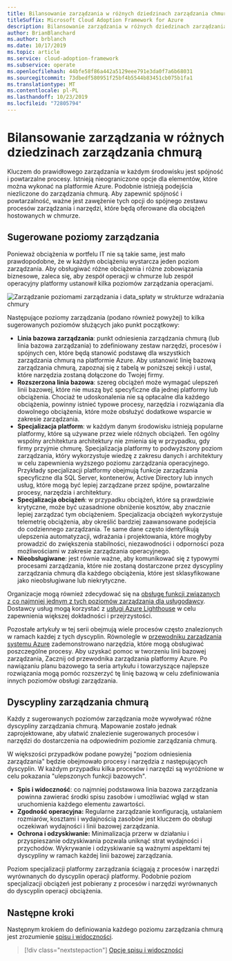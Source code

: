 ```yaml
---
title: Bilansowanie zarządzania w różnych dziedzinach zarządzania chmurą
titleSuffix: Microsoft Cloud Adoption Framework for Azure
description: Bilansowanie zarządzania w różnych dziedzinach zarządzania chmurą
author: BrianBlanchard
ms.author: brblanch
ms.date: 10/17/2019
ms.topic: article
ms.service: cloud-adoption-framework
ms.subservice: operate
ms.openlocfilehash: 44bfe58f86a442a5129eee791e3da0f7a6b68031
ms.sourcegitcommit: 73dbedf580951f25bf4b5544b83451cb075b1fa1
ms.translationtype: MT
ms.contentlocale: pl-PL
ms.lasthandoff: 10/23/2019
ms.locfileid: "72805794"
---
```

# <a name="management-leveling-across-cloud-management-disciplines"></a>Bilansowanie zarządzania w różnych dziedzinach zarządzania chmurą

Kluczem do prawidłowego zarządzania w każdym środowisku jest spójność i powtarzalne procesy. Istnieją nieograniczone opcje dla elementów, które można wykonać na platformie Azure. Podobnie istnieją podejścia niezliczone do zarządzania chmurą. Aby zapewnić spójność i powtarzalność, ważne jest zawężenie tych opcji do spójnego zestawu procesów zarządzania i narzędzi, które będą oferowane dla obciążeń hostowanych w chmurze.

## <a name="suggested-management-levels"></a>Sugerowane poziomy zarządzania

Ponieważ obciążenia w portfelu IT nie są takie same, jest mało prawdopodobne, że w każdym obciążeniu wystarcza jeden poziom zarządzania. Aby obsługiwać różne obciążenia i różne zobowiązania biznesowe, zaleca się, aby zespół operacji w chmurze lub zespół operacyjny platformy ustanowił kilka poziomów zarządzania operacjami.

![Zarządzanie poziomami zarządzania i data_spłaty w strukturze wdrażania chmury](../../_images/manage/cloud-management-maturity.png)

Następujące poziomy zarządzania (podano również powyżej) to kilka sugerowanych poziomów służących jako punkt początkowy:

- **Linia bazowa zarządzania**: punkt odniesienia zarządzania chmurą (lub linia bazowa zarządzania) to zdefiniowany zestaw narzędzi, procesów i spójnych cen, które będą stanowić podstawę dla wszystkich zarządzania chmurą na platformie Azure. Aby ustanowić linię bazową zarządzania chmurą, zapoznaj się z tabelą w poniższej sekcji i ustal, które narzędzia zostaną dołączone do Twojej firmy.
- **Rozszerzona linia bazowa**: szereg obciążeń może wymagać ulepszeń linii bazowej, które nie muszą być specyficzne dla jednej platformy lub obciążenia. Chociaż te udoskonalenia nie są opłacalne dla każdego obciążenia, powinny istnieć typowe procesy, narzędzia i rozwiązania dla dowolnego obciążenia, które może obsłużyć dodatkowe wsparcie w zakresie zarządzania.
- **Specjalizacja platform**: w każdym danym środowisku istnieją popularne platformy, które są używane przez wiele różnych obciążeń. Ten ogólny wspólny architektura architektury nie zmienia się w przypadku, gdy firmy przyjmie chmurę. Specjalizacja platformy to podwyższony poziom zarządzania, który wykorzystuje wiedzę z zakresu danych i architektury w celu zapewnienia wyższego poziomu zarządzania operacyjnego. Przykłady specjalizacji platformy obejmują funkcje zarządzania specyficzne dla SQL Server, kontenerów, Active Directory lub innych usług, które mogą być lepiej zarządzane przez spójne, powtarzalne procesy, narzędzia i architektury.
- **Specjalizacja obciążeń**: w przypadku obciążeń, które są prawdziwie krytyczne, może być uzasadnione obniżenie kosztów, aby znacznie lepiej zarządzać tym obciążeniem. Specjalizacja obciążeń wykorzystuje telemetrię obciążenia, aby określić bardziej zaawansowane podejścia do codziennego zarządzania. Te same dane często identyfikują ulepszenia automatyzacji, wdrażania i projektowania, które mogłyby prowadzić do zwiększenia stabilności, niezawodności i odporności poza możliwościami w zakresie zarządzania operacyjnego.
- **Nieobsługiwane**: jest równie ważne, aby komunikować się z typowymi procesami zarządzania, które nie zostaną dostarczone przez dyscypliny zarządzania chmurą dla każdego obciążenia, które jest sklasyfikowane jako nieobsługiwane lub niekrytyczne.

Organizacje mogą również zdecydować się na [obsługę funkcji związanych z co najmniej jednym z tych poziomów zarządzania dla usługodawcy](https://www.microsoft.com/cloud-adoption-framework-offers?ot=manage). Dostawcy usług mogą korzystać z [usługi Azure Lighthouse](https://azure.com/lighthouse) w celu zapewnienia większej dokładności i przejrzystości.

Pozostałe artykuły w tej serii obejmują wiele procesów często znalezionych w ramach każdej z tych dyscyplin.
Równolegle w [przewodniku zarządzania systemu Azure](../azure-management-guide/index.md) zademonstrowano narzędzia, które mogą obsługiwać poszczególne procesy. Aby uzyskać pomoc w tworzeniu linii bazowej zarządzania, Zacznij od przewodnika zarządzania platformy Azure. Po nawiązaniu planu bazowego ta seria artykułu i towarzyszące najlepsze rozwiązania mogą pomóc rozszerzyć tę linię bazową w celu zdefiniowania innych poziomów obsługi zarządzania.

## <a name="cloud-management-disciplines"></a>Dyscypliny zarządzania chmurą

Każdy z sugerowanych poziomów zarządzania może wywoływać różne dyscypliny zarządzania chmurą. Mapowanie zostało jednak zaprojektowane, aby ułatwić znalezienie sugerowanych procesów i narzędzi do dostarczenia na odpowiednim poziomie zarządzania chmurą.

W większości przypadków podane powyżej "poziom odniesienia zarządzania" będzie obejmowało procesy i narzędzia z następujących dyscyplin. W każdym przypadku kilka procesów i narzędzi są wyróżnione w celu pokazania "ulepszonych funkcji bazowych".

- **Spis i widoczność**: co najmniej podstawowa linia bazowa zarządzania powinna zawierać środki spisu zasobów i umożliwiać wgląd w stan uruchomienia każdego elementu zawartości.
- **Zgodność operacyjna:** Regularne zarządzanie konfiguracją, ustalaniem rozmiarów, kosztami i wydajnością zasobów jest kluczem do obsługi oczekiwań wydajności i linii bazowej zarządzania.
- **Ochrona i odzyskiwanie:** Minimalizacja przerw w działaniu i przyspieszanie odzyskiwania pozwala uniknąć strat wydajności i przychodów. Wykrywanie i odzyskiwanie są ważnymi aspektami tej dyscypliny w ramach każdej linii bazowej zarządzania.

Poziom specjalizacji platformy zarządzania ściągają z procesów i narzędzi wyrównanych do dyscyplin operacji platformy. Podobnie poziom specjalizacji obciążeń jest pobierany z procesów i narzędzi wyrównanych do dyscyplin operacji obciążenia.

  
## <a name="next-steps"></a>Następne kroki

Następnym krokiem do definiowania każdego poziomu zarządzania chmurą jest zrozumienie [spisu i widoczności](./inventory.md).

> [!div class="nextstepaction"]
> [Opcje spisu i widoczności](./inventory.md)
